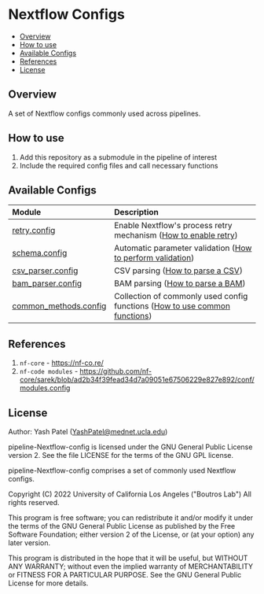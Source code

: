 # Nextflow Configs


- [Overview](#overview)
- [How to use](#how-to-use)
- [Available Configs](#available-configs)
- [References](#references)
- [License](#License)


## Overview

A set of Nextflow configs commonly used across pipelines.

## How to use

1. Add this repository as a submodule in the pipeline of interest
2. Include the required config files and call necessary functions

## Available Configs

|Module|Description|
|:---|:---|
|[retry.config](./config/retry/retry.config)|Enable Nextflow's process retry mechanism ([How to enable retry](./config/retry/README.md))|
|[schema.config](./config/schema/schema.config)|Automatic parameter validation ([How to perform validation](./config/schema/README.md))|
|[csv_parser.config](./config/csv/csv_parser.config)|CSV parsing ([How to parse a CSV](./config/csv/README.md))|
|[bam_parser.config](./config/bam/bam_parser.config)|BAM parsing ([How to parse a BAM](./config/bam/README.md))|
|[common_methods.config](./config/methods/common_methods.config)|Collection of commonly used config functions ([How to use common functions](./config/methods/README.md))|

## References
1. `nf-core` - https://nf-co.re/
2. `nf-code modules` - https://github.com/nf-core/sarek/blob/ad2b34f39fead34d7a09051e67506229e827e892/conf/modules.config

## License

Author: Yash Patel (YashPatel@mednet.ucla.edu)

pipeline-Nextflow-config is licensed under the GNU General Public License version 2. See the file LICENSE for the terms of the GNU GPL license.

pipeline-Nextflow-config comprises a set of commonly used Nextflow configs.

Copyright (C) 2022 University of California Los Angeles ("Boutros Lab") All rights reserved.

This program is free software; you can redistribute it and/or modify it under the terms of the GNU General Public License as published by the Free Software Foundation; either version 2 of the License, or (at your option) any later version.

This program is distributed in the hope that it will be useful, but WITHOUT ANY WARRANTY; without even the implied warranty of MERCHANTABILITY or FITNESS FOR A PARTICULAR PURPOSE. See the GNU General Public License for more details.
